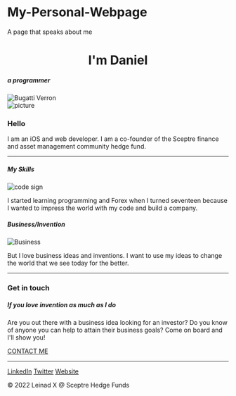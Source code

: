 # My-Personal-Webpage
A page that speaks about me

<!DOCTYPE html>
<html>

<head>
  <meta charset="UTF-8">
  <meta name="viewport" content="width=device-width, initial-scale=1">
  <title>Daniel's site</title>
  <link href="https://fonts.googleapis.com/css?family=Merriweather|Montserrat|Sacramento" rel="stylesheet">
  <link rel="stylesheet" href="style.css">
</head>

<body>
  <div class="upper">
  <div class="container">
 <h1 style="text-align: center">I'm Daniel</h1>
   <h5>a programmer</h5>
  </div>
  <img class="body" src="IMG_20220721_191944.png" alt="Bugatti Verron">
  </div>
   <img class="top" src="IMG_20220213_093607.jpg" alt="picture">
   <h3>Hello</h3>
  <p>I am an iOS and web developer. I am a co-founder of the Sceptre finance and asset management community hedge fund.</p>
  <hr>
  <h5>My Skills</h5>
  <div class="boat">
  <img class="code" src="IMG_20220726_212141.png" alt="code sign">
  <p>I started learning programming and Forex when I turned seventeen because I wanted to impress the world with my code and build a company.</p>
  </div>
  <h5>Business/Invention</h5>
  <div class="loat">
  <img class="code" src="pic_angular.jpg" alt="Business">
  <p>But I love business ideas and inventions. I want to use my ideas to change the world that we see today for the better.</p>
  </div>
  <hr>
  <h3>Get in touch</h3>
   <h5>If you love invention as much as I do</h5>
   <p class="" >Are you out there with a business idea looking for an investor? Do you know of anyone you can help to attain their business goals? Come on board and I'll show you!</p>
   <a class="btn" href="mailto:Ilove@hotwings.com">CONTACT ME</a>
   <hr>
<div class="bottom_container">
   <a class="footer_link" href="https://www.linkedin.com/in/angela-yu-963a584b/">LinkedIn</a>
   <a class="footer_link" href="https://www.linkedin.com/in/angela-yu-963a584b/">Twitter</a>
   <a class="footer_link" href="https://www.linkedin.com/in/angela-yu-963a584b/">Website</a>
<p class="copyright">© 2022 Leinad X @ Sceptre Hedge Funds</p>
   </div>
</body>
</html>
